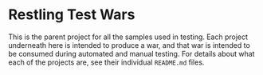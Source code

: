 Restling Test Wars
===================

This is the parent project for all the samples used in testing. Each project underneath here is intended to produce a war,
and that war is intended to be consumed during automated and manual testing. For details about what each of the projects are,
see their individual `README.md` files.
